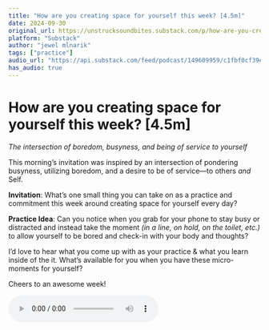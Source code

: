 ```yaml
---
title: "How are you creating space for yourself this week? [4.5m]"
date: 2024-09-30
original_url: https://unstrucksoundbites.substack.com/p/how-are-you-creating-space-for-yourself
platform: "Substack"
author: "jewel mlnarik"
tags: ["practice"]
audio_url: "https://api.substack.com/feed/podcast/149609959/c1fbf0cf39ede83fa73d2aa25b376863.mp3"
has_audio: true
---
```


# How are you creating space for yourself this week? [4.5m]

*The intersection of boredom, busyness, and being of service to yourself*

This morning’s invitation was inspired by an intersection of pondering busyness, utilizing boredom, and a desire to be of service—to others *and* Self. 

**Invitation**: What’s one small thing you can take on as a practice and commitment this week around creating space for yourself every day?

**Practice Idea**:  Can you notice when you grab for your phone to stay busy or distracted and instead take the moment *(in a line, on hold, on the toilet, etc.)* to allow yourself to be bored and check-in with your body and thoughts?

I’d love to hear what you come up with as your practice & what you learn inside of the it. What’s available for you when you have these micro-moments for yourself?

Cheers to an awesome week!

<audio controls="controls">
  <source type="audio/mp3" src="https://api.substack.com/feed/podcast/149609959/c1fbf0cf39ede83fa73d2aa25b376863.mp3"></source>
  <p>https://api.substack.com/feed/podcast/149609959/c1fbf0cf39ede83fa73d2aa25b376863.mp3</p>
</audio>